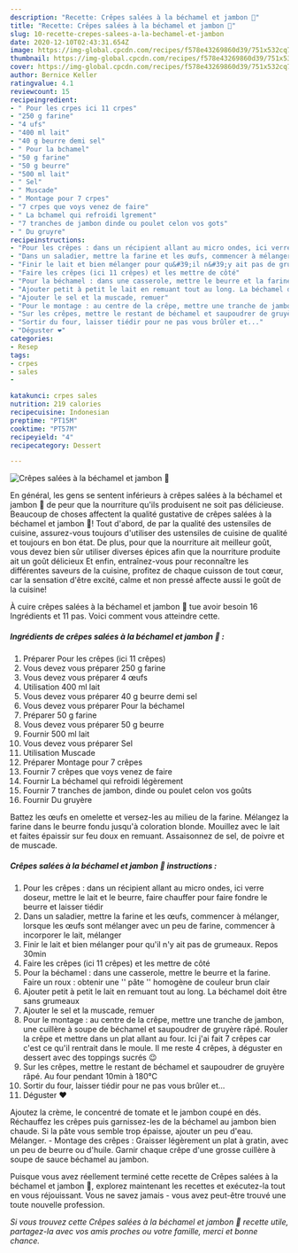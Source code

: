 ```yaml
---
description: "Recette: Crêpes salées à la béchamel et jambon 🤤"
title: "Recette: Crêpes salées à la béchamel et jambon 🤤"
slug: 10-recette-crepes-salees-a-la-bechamel-et-jambon
date: 2020-12-10T02:43:31.654Z
image: https://img-global.cpcdn.com/recipes/f578e43269860d39/751x532cq70/crepes-salees-a-la-bechamel-et-jambon-🤤-photo-principale-de-la-recette.jpg
thumbnail: https://img-global.cpcdn.com/recipes/f578e43269860d39/751x532cq70/crepes-salees-a-la-bechamel-et-jambon-🤤-photo-principale-de-la-recette.jpg
cover: https://img-global.cpcdn.com/recipes/f578e43269860d39/751x532cq70/crepes-salees-a-la-bechamel-et-jambon-🤤-photo-principale-de-la-recette.jpg
author: Bernice Keller
ratingvalue: 4.1
reviewcount: 15
recipeingredient:
- " Pour les crpes ici 11 crpes"
- "250 g farine"
- "4 ufs"
- "400 ml lait"
- "40 g beurre demi sel"
- " Pour la bchamel"
- "50 g farine"
- "50 g beurre"
- "500 ml lait"
- " Sel"
- " Muscade"
- " Montage pour 7 crpes"
- "7 crpes que voys venez de faire"
- " La bchamel qui refroidi lgrement"
- "7 tranches de jambon dinde ou poulet celon vos gots"
- " Du gruyre"
recipeinstructions:
- "Pour les crêpes : dans un récipient allant au micro ondes, ici verre doseur, mettre le lait et le beurre, faire chauffer pour faire fondre le beurre et laisser tiédir"
- "Dans un saladier, mettre la farine et les œufs, commencer à mélanger, lorsque les œufs sont mélanger avec un peu de farine, commencer à incorporer le lait, mélanger"
- "Finir le lait et bien mélanger pour qu&#39;il n&#39;y ait pas de grumeaux. Repos 30min"
- "Faire les crêpes (ici 11 crêpes) et les mettre de côté"
- "Pour la béchamel : dans une casserole, mettre le beurre et la farine. Faire un roux : obtenir une &#39;&#39; pâte &#39;&#39; homogène de couleur brun clair"
- "Ajouter petit à petit le lait en remuant tout au long. La béchamel doit être sans grumeaux"
- "Ajouter le sel et la muscade, remuer"
- "Pour le montage : au centre de la crêpe, mettre une tranche de jambon, une cuillère à soupe de béchamel et saupoudrer de gruyère râpé. Rouler la crêpe et mettre dans un plat allant au four. Ici j&#39;ai fait 7 crêpes car c&#39;est ce qu&#39;il rentrait dans le moule. Il me reste 4 crêpes, à déguster en dessert avec des toppings sucrés 😉"
- "Sur les crêpes, mettre le restant de béchamel et saupoudrer de gruyère râpé. Au four pendant 10min à 180°C"
- "Sortir du four, laisser tiédir pour ne pas vous brûler et..."
- "Déguster ❤️"
categories:
- Resep
tags:
- crpes
- sales
- 

katakunci: crpes sales  
nutrition: 219 calories
recipecuisine: Indonesian
preptime: "PT15M"
cooktime: "PT57M"
recipeyield: "4"
recipecategory: Dessert

---
```



![Crêpes salées à la béchamel et jambon 🤤](https://img-global.cpcdn.com/recipes/f578e43269860d39/751x532cq70/crepes-salees-a-la-bechamel-et-jambon-🤤-photo-principale-de-la-recette.jpg)

En général, les gens se sentent inférieurs à crêpes salées à la béchamel et jambon 🤤 de peur que la nourriture qu'ils produisent ne soit pas délicieuse. Beaucoup de choses affectent la qualité gustative de crêpes salées à la béchamel et jambon 🤤! Tout d'abord, de par la qualité des ustensiles de cuisine, assurez-vous toujours d'utiliser des ustensiles de cuisine de qualité et toujours en bon état. De plus, pour que la nourriture ait meilleur goût, vous devez bien sûr utiliser diverses épices afin que la nourriture produite ait un goût délicieux Et enfin, entraînez-vous pour reconnaître les différentes saveurs de la cuisine, profitez de chaque cuisson de tout cœur, car la sensation d'être excité, calme et non pressé affecte aussi le goût de la cuisine!

<!--inarticleads1-->

À cuire crêpes salées à la béchamel et jambon 🤤 tue avoir besoin 16 Ingrédients et 11 pas. Voici comment vous atteindre cette.

##### Ingrédients de crêpes salées à la béchamel et jambon 🤤 :

1. Préparer  Pour les crêpes (ici 11 crêpes)
1. Vous devez vous préparer 250 g farine
1. Vous devez vous préparer 4 œufs
1. Utilisation 400 ml lait
1. Vous devez vous préparer 40 g beurre demi sel
1. Vous devez vous préparer  Pour la béchamel
1. Préparer 50 g farine
1. Vous devez vous préparer 50 g beurre
1. Fournir 500 ml lait
1. Vous devez vous préparer  Sel
1. Utilisation  Muscade
1. Préparer  Montage pour 7 crêpes
1. Fournir 7 crêpes que voys venez de faire
1. Fournir  La béchamel qui refroidi légèrement
1. Fournir 7 tranches de jambon, dinde ou poulet celon vos goûts
1. Fournir  Du gruyère


Battez les œufs en omelette et versez-les au milieu de la farine. Mélangez la farine dans le beurre fondu jusqu&#39;à coloration blonde. Mouillez avec le lait et faites épaissir sur feu doux en remuant. Assaisonnez de sel, de poivre et de muscade. 

<!--inarticleads2-->

##### Crêpes salées à la béchamel et jambon 🤤 instructions :

1. Pour les crêpes : dans un récipient allant au micro ondes, ici verre doseur, mettre le lait et le beurre, faire chauffer pour faire fondre le beurre et laisser tiédir
1. Dans un saladier, mettre la farine et les œufs, commencer à mélanger, lorsque les œufs sont mélanger avec un peu de farine, commencer à incorporer le lait, mélanger
1. Finir le lait et bien mélanger pour qu&#39;il n&#39;y ait pas de grumeaux. Repos 30min
1. Faire les crêpes (ici 11 crêpes) et les mettre de côté
1. Pour la béchamel : dans une casserole, mettre le beurre et la farine. Faire un roux : obtenir une &#39;&#39; pâte &#39;&#39; homogène de couleur brun clair
1. Ajouter petit à petit le lait en remuant tout au long. La béchamel doit être sans grumeaux
1. Ajouter le sel et la muscade, remuer
1. Pour le montage : au centre de la crêpe, mettre une tranche de jambon, une cuillère à soupe de béchamel et saupoudrer de gruyère râpé. Rouler la crêpe et mettre dans un plat allant au four. Ici j&#39;ai fait 7 crêpes car c&#39;est ce qu&#39;il rentrait dans le moule. Il me reste 4 crêpes, à déguster en dessert avec des toppings sucrés 😉
1. Sur les crêpes, mettre le restant de béchamel et saupoudrer de gruyère râpé. Au four pendant 10min à 180°C
1. Sortir du four, laisser tiédir pour ne pas vous brûler et...
1. Déguster ❤️


Ajoutez la crème, le concentré de tomate et le jambon coupé en dés. Réchauffez les crêpes puis garnissez-les de la béchamel au jambon bien chaude. Si la pâte vous semble trop épaisse, ajouter un peu d&#39;eau. Mélanger. - Montage des crêpes : Graisser légèrement un plat à gratin, avec un peu de beurre ou d&#39;huile. Garnir chaque crêpe d&#39;une grosse cuillère à soupe de sauce béchamel au jambon. 

<!--inarticleads1-->

<p>
Puisque vous avez réellement terminé cette recette de Crêpes salées à la béchamel et jambon 🤤, explorez maintenant les recettes et exécutez-la tout en vous réjouissant. Vous ne savez jamais - vous avez peut-être trouvé une toute nouvelle profession.
</p>

<p>
<i>Si vous trouvez cette Crêpes salées à la béchamel et jambon 🤤 recette utile, partagez-la avec vos amis proches ou votre famille, merci et bonne chance.</i>
</p>
